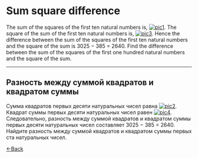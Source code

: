 
# Sum square difference

The sum of the squares of the first ten natural numbers is, [![pic1](https://raw.githubusercontent.com/verloka/Project-Euler/master/march/problem6_1.PNG)](https://github.com/verloka/Project-Euler). The square of the sum of the first ten natural numbers is, [![pic3](https://raw.githubusercontent.com/verloka/Project-Euler/master/march/problem6_2.PNG)](https://github.com/verloka/Project-Euler). Hence the difference between the sum of the squares of the first ten natural numbers and the square of the sum is 3025 − 385 = 2640. Find the difference between the sum of the squares of the first one hundred natural numbers and the square of the sum.

---

## Разность между суммой квадратов и квадратом суммы

Сумма квадратов первых десяти натуральных чисел равна [![pic2](https://raw.githubusercontent.com/verloka/Project-Euler/master/march/problem6_1.PNG)](https://github.com/verloka/Project-Euler). Квадрат суммы первых десяти натуральных чисел равен [![pic4](https://raw.githubusercontent.com/verloka/Project-Euler/master/march/problem6_2.PNG)](https://github.com/verloka/Project-Euler). Следовательно, разность между суммой квадратов и квадратом суммы первых десяти натуральных чисел составляет 3025 − 385 = 2640. Найдите разность между суммой квадратов и квадратом суммы первых ста натуральных чисел.

[←Back](https://github.com/verloka/Project-Euler)
